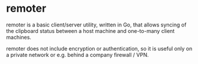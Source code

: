 # remoter

remoter is a basic client/server utility, written in Go,
that allows syncing of the clipboard status between
a host machine and one-to-many client machines.

remoter does not include encryption or authentication,
so it is useful only on a private network or e.g. behind
a company firewall / VPN.
